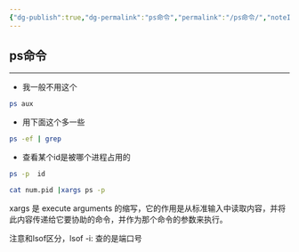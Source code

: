 ```yaml
---
{"dg-publish":true,"dg-permalink":"ps命令","permalink":"/ps命令/","noteIcon":"","created":"2022-09-19","updated":""}
---
```



## ps命令
---
- 我一般不用这个
```bash
ps aux 
```

- 用下面这个多一些
```bash
ps -ef | grep
```

- 查看某个id是被哪个进程占用的
```bash
ps -p  id
```

```bash
cat num.pid |xargs ps -p
```

xargs 是 execute arguments 的缩写，它的作用是从标准输入中读取内容，并将此内容传递给它要协助的命令，并作为那个命令的参数来执行。

注意和lsof区分，lsof -i: 查的是端口号